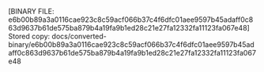 [BINARY FILE: e6b00b89a3a0116cae923c8c59acf066b37c4f6dfc01aee9597b45adaff0c863d9637b61de575ba879b4a19fa9b1ed28c21e27fa12332fa11123fa067e48]
Stored copy: docs/converted-binary/e6b00b89a3a0116cae923c8c59acf066b37c4f6dfc01aee9597b45adaff0c863d9637b61de575ba879b4a19fa9b1ed28c21e27fa12332fa11123fa067e48
